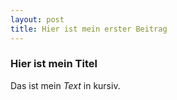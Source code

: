 ```yaml
---
layout: post
title: Hier ist mein erster Beitrag
---
```


### Hier ist mein Titel
Das ist mein *Text* in kursiv.
